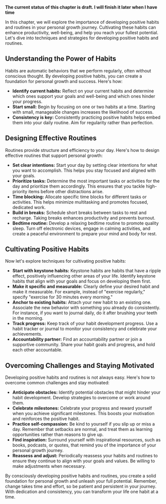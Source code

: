 **The current status of this chapter is draft. I will finish it later when I have time**

In this chapter, we will explore the importance of developing positive habits and routines in your personal growth journey. Cultivating these habits can enhance productivity, well-being, and help you reach your fullest potential. Let's dive into techniques and strategies for developing positive habits and routines.

Understanding the Power of Habits
---------------------------------

Habits are automatic behaviors that we perform regularly, often without conscious thought. By developing positive habits, you can create a foundation for personal growth and success. Here's how:

* **Identify current habits:** Reflect on your current habits and determine which ones support your goals and well-being and which ones hinder your progress.
* **Start small:** Begin by focusing on one or two habits at a time. Starting with small, manageable changes increases the likelihood of success.
* **Consistency is key:** Consistently practicing positive habits helps embed them into your daily routine. Aim for regularity rather than perfection.

Designing Effective Routines
----------------------------

Routines provide structure and efficiency to your day. Here's how to design effective routines that support personal growth:

* **Set clear intentions:** Start your day by setting clear intentions for what you want to accomplish. This helps you stay focused and aligned with your goals.
* **Prioritize tasks:** Determine the most important tasks or activities for the day and prioritize them accordingly. This ensures that you tackle high-priority items before other distractions arise.
* **Time blocking:** Allocate specific time blocks for different tasks or activities. This helps minimize multitasking and promotes focused, dedicated work.
* **Build in breaks:** Schedule short breaks between tasks to rest and recharge. Taking breaks enhances productivity and prevents burnout.
* **Bedtime routine:** Develop a relaxing bedtime routine to promote quality sleep. Turn off electronic devices, engage in calming activities, and create a peaceful environment to prepare your mind and body for rest.

Cultivating Positive Habits
---------------------------

Now let's explore techniques for cultivating positive habits:

* **Start with keystone habits:** Keystone habits are habits that have a ripple effect, positively influencing other areas of your life. Identify keystone habits that align with your goals and focus on developing them first.
* **Make it specific and measurable:** Clearly define your desired habit and make it measurable. For example, instead of "exercise regularly," specify "exercise for 30 minutes every morning."
* **Anchor to existing habits:** Attach your new habit to an existing one. Associate the new behavior with something you already do consistently. For instance, if you want to journal daily, do it after brushing your teeth in the morning.
* **Track progress:** Keep track of your habit development progress. Use a habit tracker or journal to monitor your consistency and celebrate your achievements.
* **Accountability partner:** Find an accountability partner or join a supportive community. Share your habit goals and progress, and hold each other accountable.

Overcoming Challenges and Staying Motivated
-------------------------------------------

Developing positive habits and routines is not always easy. Here's how to overcome common challenges and stay motivated:

* **Anticipate obstacles:** Identify potential obstacles that might hinder your habit development. Develop strategies to overcome or work around them.
* **Celebrate milestones:** Celebrate your progress and reward yourself when you achieve significant milestones. This boosts your motivation and reinforces the positive habit.
* **Practice self-compassion:** Be kind to yourself if you slip up or miss a day. Remember that setbacks are normal, and treat them as learning opportunities rather than reasons to give up.
* **Find inspiration:** Surround yourself with inspirational resources, such as books, podcasts, or quotes, that remind you of the importance of your personal growth journey.
* **Reassess and adjust:** Periodically reassess your habits and routines to ensure they continue to align with your goals and values. Be willing to make adjustments when necessary.

By consciously developing positive habits and routines, you create a solid foundation for personal growth and unleash your full potential. Remember, change takes time and effort, so be patient and persistent in your journey. With dedication and consistency, you can transform your life one habit at a time.
